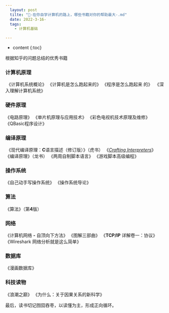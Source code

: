 ```yaml
---
  layout: post
  tilte: "📖-在你自学计算机的路上，哪些书籍对你的帮助最大-.md"
  date: 2022-3-16-
  tags: 
    - 计算机基础

---
```



* content
{:toc}


  
根据知乎的问题总结的优秀书籍
### 计算机原理
 《计算机系统概论》
《计算机是怎么跑起来的》
《程序是怎么跑起来 的》
 《深入理解计算机系统》

### 硬件原理
《电路原理》
《单片机原理与应用技术》
《彩色电视机技术原理及维修》
《QBasic程序设计》

### 编译原理

 《现代编译原理：**C**语言描述（修订版）》（虎书）
《[*Crafting Interpreters*](https://link.zhihu.com/?target=https%3A//craftinginterpreters.com/contents.html)》
《编译原理》（龙书）
《两周自制脚本语言》
《游戏脚本高级编程》
### 操作系统
《自己动手写操作系统》
《操作系统导论》
### 算法
《算法》（第**4**版）
### 网络
《计算机网络 **-** 自顶向下方法》
《图解三部曲》
《**TCP/IP** 详解卷一：协议》
《Wireshark 网络分析就是这么简单》

### 数据库

《漫画数据库》

### 科技读物

《浪潮之巅》
《为什么：关于因果关系的新科学》

最后，读书切记囫囵吞枣，以读懂为主，形成正向循环。
